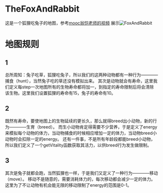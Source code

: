# TheFoxAndRabbit
这是一个狐狸吃兔子的地图，参考[mooc翁恺老师的视频](https://www.icourse163.org/learn/ZJU-1001542001?tid=1467810462#/learn/content?type=detail&id=1249310254)
展示![FoxAndRabbit](https://github.com/winingYang/TheFoxAndRabbit/blob/master/FoxAndRabbit.gif)
# 地图规则
## 1
总所周知：兔子吃草，狐狸吃兔子，所以我们的这两种动物都有一种行为————捕食（hunt），当然兔子吃的草还没有模拟出来。
其次是动物就会有寿命，这里我们定义每step一次地图所有的生物寿命都将加一，到指定的寿命限制后将会清除该生物。这里我们设置狐狸的寿命有15，兔子的寿命有10。
## 2
既然有寿命，要使地图上的生物延续的更长久，那么就得breed出小动物，新的行为————生育（breed）。
而生小动物肯定得需要不少营养，于是定义了energy来模拟每个动物的体力，当动物捕食的时候相应增加一定的体力，当动物breed小动物时会扣除一定的energy。
还有一件事，不是所有年龄段都能breed小动物，所以我们定义了一个getVitality函数获取其活力，以供breed行为发生做限制。
## 3
其次是兔子就都会跑，当然狐狸也一样，于是我们又定义了一种行为————移动（move）。
移动不是随意的，需要消耗体力的，每次移动都会减少一定的体力。
这里为了不让动物有机会能无限的移动限制了energy的范围是0-1。
